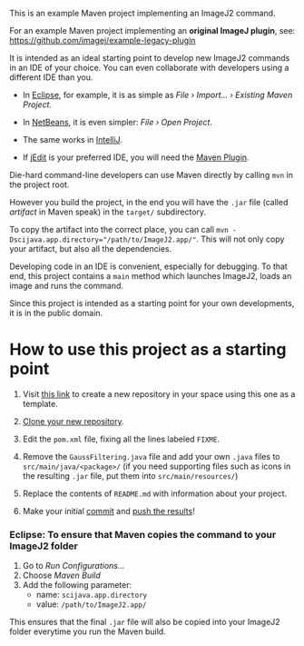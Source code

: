 This is an example Maven project implementing an ImageJ2 command.

For an example Maven project implementing an **original ImageJ plugin**, see:
    https://github.com/imagej/example-legacy-plugin

It is intended as an ideal starting point to develop new ImageJ2 commands
in an IDE of your choice. You can even collaborate with developers using a
different IDE than you.

* In [Eclipse](http://eclipse.org), for example, it is as simple as
  _File &#8250; Import... &#8250; Existing Maven Project_.

* In [NetBeans](http://netbeans.org), it is even simpler:
  _File &#8250; Open Project_.

* The same works in [IntelliJ](http://jetbrains.net).

* If [jEdit](http://jedit.org) is your preferred IDE, you will need the
  [Maven Plugin](http://plugins.jedit.org/plugins/?MavenPlugin).

Die-hard command-line developers can use Maven directly by calling `mvn`
in the project root.

However you build the project, in the end you will have the `.jar` file
(called *artifact* in Maven speak) in the `target/` subdirectory.

To copy the artifact into the correct place, you can call
`mvn -Dscijava.app.directory="/path/to/ImageJ2.app/"`.
This will not only copy your artifact, but also all the dependencies.

Developing code in an IDE is convenient, especially for debugging.
To that end, this project contains a `main` method which launches ImageJ2,
loads an image and runs the command.

Since this project is intended as a starting point for your own
developments, it is in the public domain.

How to use this project as a starting point
===========================================

1. Visit [this link](https://github.com/imagej/example-imagej2-command/generate)
   to create a new repository in your space using this one as a template.

2. [Clone your new repository](https://docs.github.com/en/repositories/creating-and-managing-repositories/cloning-a-repository).

3. Edit the `pom.xml` file, fixing all the lines labeled `FIXME`.

4. Remove the `GaussFiltering.java` file and add your own `.java` files
   to `src/main/java/<package>/` (if you need supporting files such as icons
   in the resulting `.jar` file, put them into `src/main/resources/`)

5. Replace the contents of `README.md` with information about your project.

6. Make your initial
   [commit](https://docs.github.com/en/desktop/contributing-and-collaborating-using-github-desktop/making-changes-in-a-branch/committing-and-reviewing-changes-to-your-project) and
   [push the results](https://docs.github.com/en/get-started/using-git/pushing-commits-to-a-remote-repository)!

### Eclipse: To ensure that Maven copies the command to your ImageJ2 folder

1. Go to _Run Configurations..._
2. Choose _Maven Build_
3. Add the following parameter:
    - name: `scijava.app.directory`
    - value: `/path/to/ImageJ2.app/`

This ensures that the final `.jar` file will also be copied
into your ImageJ2 folder everytime you run the Maven build.

